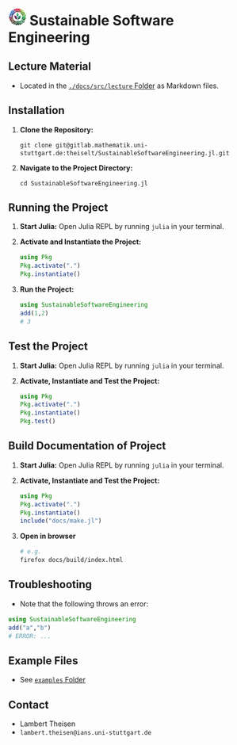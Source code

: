 # <img src="docs/src/assets/logo.jpg" width="36px" /> Sustainable Software Engineering

## Lecture Material

- Located in the [`./docs/src/lecture` Folder](./docs/src/lecture) as Markdown files.

## Installation

1. **Clone the Repository:**
   ```
   git clone git@gitlab.mathematik.uni-stuttgart.de:theiselt/SustainableSoftwareEngineering.jl.git
   ```
2. **Navigate to the Project Directory:**
   ```
   cd SustainableSoftwareEngineering.jl
   ```

## Running the Project

1. **Start Julia:**
   Open Julia REPL by running `julia` in your terminal.

2. **Activate and Instantiate the Project:**
   ```julia
   using Pkg
   Pkg.activate(".")
   Pkg.instantiate()
   ```

3. **Run the Project:**
   ```julia
   using SustainableSoftwareEngineering
   add(1,2)
   # 3
   ```

## Test the Project

1. **Start Julia:**
   Open Julia REPL by running `julia` in your terminal.

2. **Activate, Instantiate and Test the Project:**
   ```julia
   using Pkg
   Pkg.activate(".")
   Pkg.instantiate()
   Pkg.test()
   ```

## Build Documentation of Project

1. **Start Julia:**
   Open Julia REPL by running `julia` in your terminal.

2. **Activate, Instantiate and Test the Project:**
   ```julia
   using Pkg
   Pkg.activate(".")
   Pkg.instantiate()
   include("docs/make.jl")
   ```

3. **Open in browser**
   ```bash
   # e.g.
   firefox docs/build/index.html
   ```

## Troubleshooting

- Note that the following throws an error:
```julia
using SustainableSoftwareEngineering
add("a","b")
# ERROR: ...
```

## Example Files

- See [`examples` Folder](./examples)

## Contact
- Lambert Theisen
- `lambert.theisen@ians.uni-stuttgart.de`
